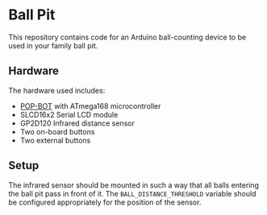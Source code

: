 Ball Pit
========

This repository contains code for an Arduino ball-counting device to be used in your family ball pit.

Hardware
--------

The hardware used includes:

* [POP-BOT](https://www.sparkfun.com/products/retired/9501) with ATmega168 microcontroller
* SLCD16x2 Serial LCD module
* GP2D120 Infrared distance sensor
* Two on-board buttons
* Two external buttons

Setup
-----

The infrared sensor should be mounted in such a way that all balls entering the ball pit pass in front of it. The `BALL_DISTANCE_THRESHOLD` variable should be configured appropriately for the position of the sensor.
